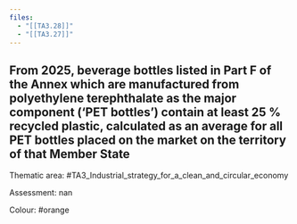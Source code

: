 ```yaml
---
files:
  - "[[TA3.28]]"
  - "[[TA3.27]]"
---
```

## From 2025, beverage bottles listed in Part F of the Annex which are manufactured from polyethylene terephthalate as the major component (‘PET bottles’) contain at least 25 % recycled plastic, calculated as an average for all PET bottles placed on the market on the territory of that Member State

Thematic area: #TA3_Industrial_strategy_for_a_clean_and_circular_economy

Assessment: nan

Colour: #orange